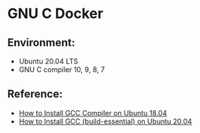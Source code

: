 # GNU C Docker

## Environment:
  * Ubuntu 20.04 LTS
  * GNU C compiler 10, 9, 8, 7

## Reference:
  * [How to Install GCC Compiler on Ubuntu 18.04](https://linuxize.com/post/how-to-install-gcc-compiler-on-ubuntu-18-04/)
  * [How to Install GCC (build-essential) on Ubuntu 20.04](https://linuxize.com/post/how-to-install-gcc-on-ubuntu-20-04/)